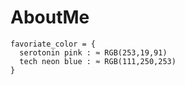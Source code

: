 # AboutMe

```
favoriate_color = {
  serotonin pink : ≈ RGB(253,19,91)
  tech neon blue : ≈ RGB(111,250,253)
}
```
